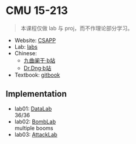 # CMU 15-213

> 本课程仅做 lab 与 proj，而不作理论部分学习。

* Website: [CSAPP](http://csapp.cs.cmu.edu/)
* Lab: [labs](http://csapp.cs.cmu.edu/3e/labs.html)
* Chinese:
    * [九曲阑干·b站](https://www.bilibili.com/video/BV1cD4y1D7uR)
    * [Dr.Dng·b站](https://www.bilibili.com/video/BV1hf4y1P7qW)
* Textbook: [gitbook](https://hansimov.gitbook.io/csapp/)

## Implementation

* lab01: [DataLab](./labs/DataLab)<br/>36/36
* lab02: [BombLab](./labs/BombLab)<br/>multiple booms
* lab03: [AttackLab](./labs/AttackLab)
